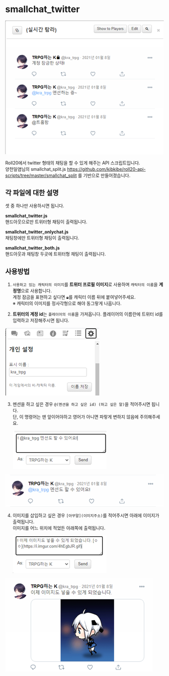 # smallchat_twitter

![image](./images/twitter_chat_1.png)  

Roll20에서 twitter 형태의 채팅을 할 수 있게 해주는 API 스크립트입니다.  
양천일염님의 smallchat_split.js https://github.com/kibkibe/roll20-api-scripts/tree/master/smallchat_split 를 기반으로 만들어졌습니다.    

## 각 파일에 대한 설명
셋 중 하나만 사용하시면 됩니다.  

**smallchat_twitter.js**   
핸드아웃으로만 트위터형 채팅이 출력됩니다.

**smallchat_twitter_onlychat.js**  
채팅창에만 트위터형 채팅이 출력됩니다.

**smallchat_twitter_both.js**  
핸드아웃과 채팅창 두곳에 트위터형 채팅이 출력됩니다.


## 사용방법
1. `사용하고 있는 캐릭터의 이미지`를 **트위터 프로필 이미지**로 사용하며 `캐릭터의 이름`을 **계정명**으로 사용합니다.<br> 계정 잠금을 표현하고 싶다면 🔒︎를 캐릭터 이름 뒤에 붙여넣어주세요.  
※ 캐릭터의 이미지를 정사각형으로 해야 동그랗게 나옵니다.


2. **트위터의 계정 id**는 `플레이어의 이름`을 가져옵니다. 플레이어의 이름란에 트위터 id를 입력하고 저장해주시면 됩니다.  

![image](./images/twitter_chat_2.png)  

3. 멘션을 하고 싶은 경우  `@(멘션을 하고 싶은 id) (하고 싶은 말)`을 적어주시면 됩니다.<br>단, 이 명령어는 맨 앞이어야하고 영어가 아니면 파랗게 변하지 않음에 주의해주세요.  

    ![image](./images/twitter_chat_3.png)  
 
 ![image](./images/twitter_chat_4.png)  

4. 이미지를 삽입하고 싶은 경우  `[아무말](이미지주소)`를 적어주시면 아래에 이미지가 출력됩니다.  
이미지를 어느 위치에 적었든 아래쪽에 출력됩니다.  

   ![image](./images/twitter_chat_5.png)  

![](./images/twitter_chat_6.png)  
